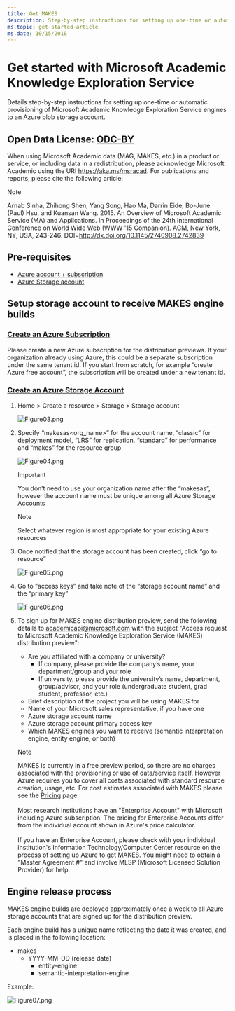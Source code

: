 ```yaml
---
title: Get MAKES
description: Step-by-step instructions for setting up one-time or automatic provisioning of Microsoft Academic Knowledge Exploration Service engines to an Azure blob storage account
ms.topic: get-started-article
ms.date: 10/15/2018
---
```

# Get started with Microsoft Academic Knowledge Exploration Service

Details step-by-step instructions for setting up one-time or automatic provisioning of Microsoft Academic Knowledge Exploration Service engines to an Azure blob storage account.

## Open Data License: [ODC-BY](https://opendatacommons.org/licenses/by/1.0/)

When using Microsoft Academic data (MAG, MAKES, etc.) in a product or service, or including data in a redistribution, please acknowledge Microsoft Academic using the URI https://aka.ms/msracad. For publications and reports, please cite the following article:

> [!NOTE]
> Arnab Sinha, Zhihong Shen, Yang Song, Hao Ma, Darrin Eide, Bo-June (Paul) Hsu, and Kuansan Wang. 2015. An Overview of Microsoft Academic Service (MA) and Applications. In Proceedings of the 24th International Conference on World Wide Web (WWW '15 Companion). ACM, New York, NY, USA, 243-246. DOI=http://dx.doi.org/10.1145/2740908.2742839

## Pre-requisites

- [Azure account + subscription](https://azure.microsoft.com/en-us/get-started)
- [Azure Storage account](https://docs.microsoft.com/en-us/azure/storage/)

## Setup storage account to receive MAKES engine builds

### [Create an Azure Subscription](https://azure.microsoft.com/en-us/get-started)

Please create a new Azure subscription for the distribution previews. If your organization already using Azure, this could be a separate subscription under the same tenant id. If you start from scratch, for example “create Azure free account”, the subscription will be created under a new tenant id.

### [Create an Azure Storage Account](https://docs.microsoft.com/en-us/azure/storage/common/storage-quickstart-create-account?tabs=portal)

1. Home > Create a resource > Storage > Storage account

    ![Figure03.png](Figure03.png)

2. Specify “makesas<org_name>” for the account name, “classic” for deployment model, “LRS” for replication, “standard” for performance and “makes” for the resource group

    ![Figure04.png](Figure04.png)

    > [!IMPORTANT]
    > You don’t need to use your organization name after the “makesas”, however the account name must be unique among all Azure Storage Accounts

    > [!NOTE]
    > Select whatever region is most appropriate for your existing Azure resources

3. Once notified that the storage account has been created, click “go to resource”

    ![Figure05.png](Figure05.png)

4. Go to “access keys” and take note of the “storage account name” and the “primary key”

    ![Figure06.png](Figure06.png)

5. To sign up for MAKES engine distribution preview, send the following details to <a href="mailto:academicapi@microsoft.com?subject=Access request to Microsoft Academic Knowledge Exploration Service (MAKES) distribution preview">academicapi@microsoft.com</a> with the subject "Access request to Microsoft Academic Knowledge Exploration Service (MAKES) distribution preview":

    - Are you affiliated with a company or university?
        - If company, please provide the company’s name, your department/group and your role
        - If university, please provide the university’s name, department, group/advisor, and your role (undergraduate student, grad student, professor, etc.)
    - Brief description of the project you will be using MAKES for
    - Name of your Microsoft sales representative, if you have one
    - Azure storage account name
    - Azure storage account primary access key
    - Which MAKES engines you want to receive (semantic interpretation engine, entity engine, or both) 

    > [!NOTE]
    > MAKES is currently in a free preview period, so there are no charges associated with the provisioning or use of data/service itself. However Azure requires you to cover all costs associated with standard resource creation, usage, etc. For cost estimates associated with MAKES please see the [Pricing](../resources/pricing.md) page. <br/><br/>Most research institutions have an "Enterprise Account" with Microsoft including Azure subscription. The pricing for Enterprise Accounts differ from the individual account shown in Azure's price calculator. <br/><br/>If you have an Enterprise Account, please check with your individual institution's Information Technology/Computer Center resource on the process of setting up Azure to get MAKES. You might need to obtain a "Master Agreement #" and involve MLSP (Microsoft Licensed Solution Provider) for help.

## Engine release process

MAKES engine builds are deployed approximately once a week to all Azure storage accounts that are signed up for the distribution preview.

Each engine build has a unique name reflecting the date it was created, and is placed in the following location:

- makes
  - YYYY-MM-DD (release date)
    - entity-engine
    - semantic-interpretation-engine

Example:

![Figure07.png](Figure07.png)
